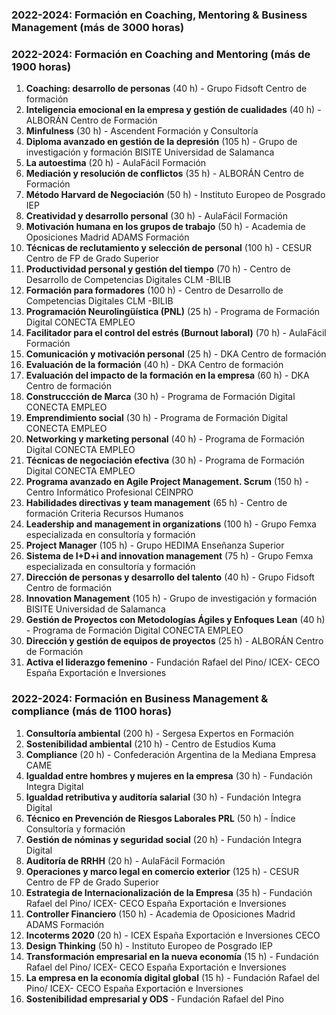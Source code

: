 ### 2022-2024: Formación en Coaching, Mentoring & Business Management (más de 3000 horas)

### 2022-2024: Formación en Coaching and Mentoring (más de 1900 horas)

1. **Coaching: desarrollo de personas** (40 h) - Grupo Fidsoft Centro de formación
2. **Inteligencia emocional en la empresa y gestión de cualidades** (40 h) - ALBORÁN Centro de Formación
3. **Minfulness** (30 h) - Ascendent Formación y Consultoría
4. **Diploma avanzado en gestión de la depresión** (105 h) - Grupo de investigación y formación BISITE Universidad de Salamanca
5. **La autoestima** (20 h) - AulaFácil Formación
6. **Mediación y resolución de conflictos** (35 h) - ALBORÁN Centro de Formación
7. **Método Harvard de Negociación** (50 h) - Instituto Europeo de Posgrado IEP
8.  **Creatividad y desarrollo personal** (30 h) - AulaFácil Formación
9. **Motivación humana en los grupos de trabajo** (50 h) - Academia de Oposiciones Madrid ADAMS Formación
10. **Técnicas de reclutamiento y selección de personal** (100 h) - CESUR Centro de FP de Grado Superior
11. **Productividad personal y gestión del tiempo** (70 h) - Centro de Desarrollo de Competencias Digitales CLM -BILIB
12. **Formación para formadores** (100 h) - Centro de Desarrollo de Competencias Digitales CLM -BILIB
13. **Programación Neurolingüística (PNL)** (25 h) - Programa de Formación Digital CONECTA EMPLEO
14. **Facilitador para el control del estrés (Burnout laboral)** (70 h) - AulaFácil Formación
15. **Comunicación y motivación personal** (25 h) - DKA Centro de formación
16. **Evaluación de la formación** (40 h) - DKA Centro de formación
17. **Evaluación del impacto de la formación en la empresa** (60 h) - DKA Centro de formación
18. **Construccción de Marca** (30 h) - Programa de Formación Digital CONECTA EMPLEO
19. **Emprendimiento social** (30 h) - Programa de Formación Digital CONECTA EMPLEO
20. **Networking y marketing personal** (40 h) - Programa de Formación Digital CONECTA EMPLEO
21. **Técnicas de negociación efectiva** (30 h) - Programa de Formación Digital CONECTA EMPLEO
22. **Programa avanzado en Agile Project Management. Scrum** (150 h) - Centro Informático Profesional CEINPRO
23. **Habilidades directivas y team management** (65 h) - Centro de formación Criteria Recursos Humanos
24. **Leadership and management in organizations** (100 h) - Grupo Femxa especializada en consultoría y formación
25. **Project Manager** (105 h) - Grupo HEDIMA Enseñanza Superior
26. **Sistema de I+D+i and innovation management** (75 h) - Grupo Femxa especializada en consultoría y formación
27. **Dirección de personas y desarrollo del talento** (40 h) - Grupo Fidsoft Centro de formación
28. **Innovation Management** (105 h) - Grupo de investigación y formación BISITE Universidad de Salamanca
29. **Gestión de Proyectos con Metodologías Ágiles y Enfoques Lean** (40 h) - Programa de Formación Digital CONECTA EMPLEO
30. **Dirección y gestión de equipos de proyectos** (25 h) - ALBORÁN Centro de Formación
31. **Activa el liderazgo femenino** - Fundación Rafael del Pino/ ICEX- CECO España Exportación e Inversiones
    
### 2022-2024: Formación en Business Management & compliance (más de 1100 horas)

1. **Consultoría ambiental** (200 h) - Sergesa Expertos en Formación
2. **Sostenibilidad ambiental** (210 h) - Centro de Estudios Kuma
3. **Compliance** (20 h) - Confederación Argentina de la Mediana Empresa CAME
4. **Igualdad entre hombres y mujeres en la empresa** (30 h) - Fundación Integra Digital
5. **Igualdad retributiva y auditoría salarial** (30 h) - Fundación Integra Digital
6. **Técnico en Prevención de Riesgos Laborales PRL** (50 h) - Índice Consultoría y formación
7. **Gestión de nóminas y seguridad social** (20 h) - Fundación Integra Digital
8. **Auditoría de RRHH** (20 h) - AulaFácil Formación
9. **Operaciones y marco legal en comercio exterior** (125 h) - CESUR Centro de FP de Grado Superior
10. **Estrategia de Internacionalización de la Empresa** (35 h) - Fundación Rafael del Pino/ ICEX- CECO España Exportación e Inversiones
11. **Controller Financiero** (150 h) - Academia de Oposiciones Madrid ADAMS Formación
12. **Incoterms 2020** (20 h) - ICEX España Exportación e Inversiones CECO
13. **Design Thinking** (50 h) - Instituto Europeo de Posgrado IEP
14. **Transformación empresarial en la nueva economía** (15 h) - Fundación Rafael del Pino/ ICEX- CECO España Exportación e Inversiones
15. **La empresa en la economía digital global** (15 h) - Fundación Rafael del Pino/ ICEX- CECO España Exportación e Inversiones
16. **Sostenibilidad empresarial y ODS** - Fundación Rafael del Pino
